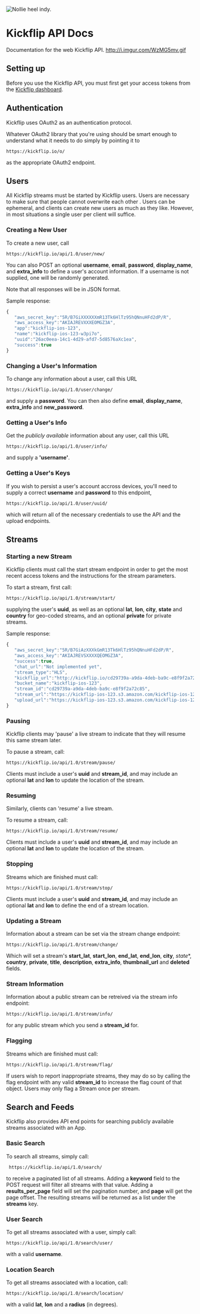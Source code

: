 ![Nollie heel indy.](http://i.imgur.com/Q4KTloe.gif)

Kickflip API Docs
=============

Documentation for the web Kickflip API.
http://i.imgur.com/WzMG5mv.gif
## Setting up

Before you use the Kickflip API, you must first get your access tokens from the [Kickflip dashboard](https://kickflip.io/dash/).

## Authentication

Kickflip uses OAuth2 as an authentication protocol.

Whatever OAuth2 library that you're using should be smart enough to understand what it needs to do simply by pointing it
to

    https://kickflip.io/o/

as the appropriate OAuth2 endpoint.

## Users

All Kickflip streams must be started by Kickflip users. Users are necessary to make sure that people cannot overwrite
each other . Users can be ephemeral, and clients can create new users as much as they like. However, in most situations
a single user per client will suffice.

### Creating a New User

To create a new user, call

    https://kickflip.io/api/1.0/user/new/

You can also POST an optional **username**, **email**, **password**, **display_name**, and **extra_info** to define a user's account information. If a username is not supplied, one will be randomly generated.

Note that all responses will be in JSON format.

Sample response:

```javascript
{
   "aws_secret_key":"5R/B7GiXXXXXXmR13Tk6HlTz95hQNnuHFd2dP/R",
   "aws_access_key":"AKIAJREVXXXEOMGZ3A",
   "app":"kickflip-ios-123",
   "name":"kickflip-ios-123-w3pi7o",
   "uuid":"26ac0eea-14c1-4d29-afd7-5d8576aXc1ea",
   "success":true
}
```

### Changing a User's Information

To change any information about a user, call this URL

    https://kickflip.io/api/1.0/user/change/

and supply a **password**. You can then also define **email**, **display_name**, **extra_info** and **new_password**.

### Getting a User's Info

Get the _publicly available_ information about any user, call this URL

    https://kickflip.io/api/1.0/user/info/

and supply a **'username'**.

### Getting a User's Keys

If you wish to persist a user's account accross devices, you'll need to supply a correct **username** and **password** to this endpoint, 

    https://kickflip.io/api/1.0/user/uuid/

which will return all of the necessary credentials to use the API and the upload endpoints.

## Streams

### Starting a new Stream

Kickflip clients must call the start stream endpoint in order to get the most recent access tokens and the instructions
for the stream parameters.

To start a stream, first call:

    https://kickflip.io/api/1.0/stream/start/

supplying the user's **uuid**, as well as an optional **lat**, **lon**, **city**, **state** and **country** for geo-coded streams, and an optional **private** for private streams.

Sample response:

```javascript
{
   "aws_secret_key":"5R/B7GiAzXXXkGmR13Tk6HlTz95hQNnuHFd2dP/R",
   "aws_access_key":"AKIAJREVSXXXXQEOMGZ3A",
   "success":true,
   "chat_url":"Not implemented yet",
   "stream_type":"HLS",
   "kickflip_url":"http://kickflip.io/cd29739a-a9da-4deb-ba9c-e8f9f2a72c85",
   "bucket_name":"kickflip-ios-123",
   "stream_id":"cd29739a-a9da-4deb-ba9c-e8f9f2a72c85",
   "stream_url":"https://kickflip-ios-123.s3.amazon.com/kickflip-ios-123-w3pi7o/cd29739a-a9da-4deb-ba9c-e8f9f2a72c85/stream.m3u8",
   "upload_url":"https://kickflip-ios-123.s3.amazon.com/kickflip-ios-123-w3pi7o/cd29739a-a9da-4deb-ba9c-e8f9f2a72c85/"
}
```

### Pausing

Kickflip clients may 'pause' a live stream to indicate that they will resume this same stream later.

To pause a stream, call:

    https://kickflip.io/api/1.0/stream/pause/

Clients must include a user's **uuid** and **stream\_id**, and may include an optional **lat** and **lon** to update the location of the stream.

### Resuming

Similarly, clients can 'resume' a live stream.

To resume a stream, call:

    https://kickflip.io/api/1.0/stream/resume/

Clients must include a user's **uuid** and **stream\_id**, and may include an optional **lat** and **lon** to update the location of the stream.

### Stopping

Streams which are finished must call:

    https://kickflip.io/api/1.0/stream/stop/

Clients must include a user's **uuid** and **stream\_id**, and may include an optional **lat** and **lon** to define the end of a stream location.

### Updating a Stream

Information about a stream can be set via the stream change endpoint:

    https://kickflip.io/api/1.0/stream/change/

Which will set a stream's **start_lat**, **start_lon**, **end_lat**, **end_lon**, **city**, *state**, **country**, **private**, **title**, **description**, **extra_info**, **thumbnail_url** and **deleted** fields.

### Stream Information

Information about a public stream can be retreived via the stream info endpoint:

    https://kickflip.io/api/1.0/stream/info/

for any public stream which you send a **stream_id** for.

### Flagging

Streams which are finished must call:

    https://kickflip.io/api/1.0/stream/flag/

If users wish to report inappropriate streams, they may do so by calling the flag endpoint with any valid **stream_id** to increase the flag count of that object. Users may only flag a Stream once per stream.

## Search and Feeds

Kickflip also provides API end points for searching publicly available streams associated with an App.

### Basic Search

To search all streams, simply call:

     https://kickflip.io/api/1.0/search/

to receive a paginated list of all streams. Adding a **keyword** field to the POST request will filter all streams with that value. Adding a **results_per_page** field will set the pagination number, and **page** will get the page offset. The resulting streams will be returned as a list under the **streams** key.

### User Search

To get all streams associated with a user, simply call:

    https://kickflip.io/api/1.0/search/user/

with a valid **username**.

### Location Search

To get all streams associated with a location, call:

    https://kickflip.io/api/1.0/search/location/

with a valid **lat**, **lon** and a **radius** (in degrees).
